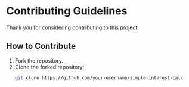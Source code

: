 # Contributing Guidelines

Thank you for considering contributing to this project!

## How to Contribute

1. Fork the repository.
2. Clone the forked repository:
   ```bash
   git clone https://github.com/your-username/simple-interest-calc
